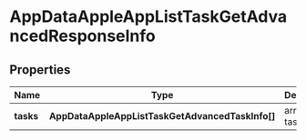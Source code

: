 # AppDataAppleAppListTaskGetAdvancedResponseInfo

## Properties

| Name | Type | Description | Notes |
|------------ | ------------- | ------------- | -------------|
**tasks** | **AppDataAppleAppListTaskGetAdvancedTaskInfo[]** | array of tasks |[optional]|